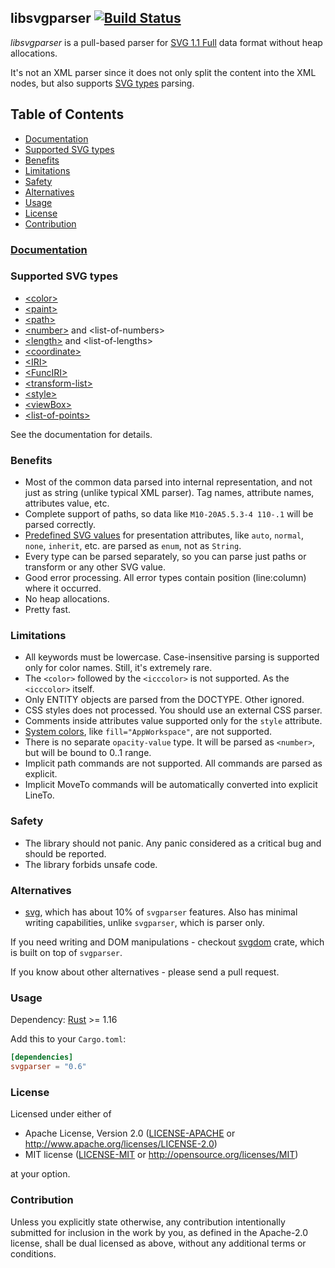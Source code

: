 ## libsvgparser [![Build Status]](https://travis-ci.org/RazrFalcon/libsvgparser)

[Build Status]: https://travis-ci.org/RazrFalcon/libsvgparser.svg?branch=master

*libsvgparser* is a pull-based parser for [SVG 1.1 Full](https://www.w3.org/TR/SVG/)
data format without heap allocations.

It's not an XML parser since it does not only split the content into the XML nodes,
but also supports [SVG types](https://www.w3.org/TR/SVG/types.html#BasicDataTypes) parsing.

## Table of Contents
- [Documentation](#documentation)
- [Supported SVG types](#supported-svg-types)
- [Benefits](#benefits)
- [Limitations](#limitations)
- [Safety](#safety)
- [Alternatives](#alternatives)
- [Usage](#usage)
- [License](#license)
- [Contribution](#contribution)

### [Documentation](https://docs.rs/svgparser/)

### Supported SVG types
 - [\<color\>](https://www.w3.org/TR/SVG/types.html#DataTypeColor)
 - [\<paint\>](https://www.w3.org/TR/SVG/painting.html#SpecifyingPaint)
 - [\<path\>](https://www.w3.org/TR/SVG/paths.html#PathData)
 - [\<number\>](https://www.w3.org/TR/SVG/types.html#DataTypeNumber) and \<list-of-numbers\>
 - [\<length\>](https://www.w3.org/TR/SVG/types.html#DataTypeLength) and \<list-of-lengths\>
 - [\<coordinate\>](https://www.w3.org/TR/SVG/types.html#DataTypeCoordinate)
 - [\<IRI\>](https://www.w3.org/TR/SVG/types.html#DataTypeIRI)
 - [\<FuncIRI\>](https://www.w3.org/TR/SVG/types.html#DataTypeFuncIRI)
 - [\<transform-list\>](https://www.w3.org/TR/SVG/types.html#DataTypeTransformList)
 - [\<style\>](https://www.w3.org/TR/SVG/styling.html#StyleAttribute)
 - [\<viewBox\>](https://www.w3.org/TR/SVG11/coords.html#ViewBoxAttribute)
 - [\<list-of-points\>](https://www.w3.org/TR/SVG11/shapes.html#PointsBNF)

See the documentation for details.

### Benefits
 - Most of the common data parsed into internal representation, and not just as string
   (unlike typical XML parser). Tag names, attribute names, attributes value, etc.
 - Complete support of paths, so data like `M10-20A5.5.3-4 110-.1` will be parsed correctly.
 - [Predefined SVG values](https://www.w3.org/TR/SVG/propidx.html) for presentation attributes,
   like `auto`, `normal`, `none`, `inherit`, etc. are parsed as `enum`, not as `String`.
 - Every type can be parsed separately, so you can parse just paths or transform
   or any other SVG value.
 - Good error processing. All error types contain position (line:column) where it occurred.
 - No heap allocations.
 - Pretty fast.

### Limitations
 - All keywords must be lowercase. Case-insensitive parsing is supported only for color names.
   Still, it's extremely rare.
 - The `<color>` followed by the `<icccolor>` is not supported. As the `<icccolor>` itself.
 - Only ENTITY objects are parsed from the DOCTYPE. Other ignored.
 - CSS styles does not processed. You should use an external CSS parser.
 - Comments inside attributes value supported only for the `style` attribute.
 - [System colors](https://www.w3.org/TR/css3-color/#css2-system), like `fill="AppWorkspace"`, are not supported.
 - There is no separate `opacity-value` type. It will be parsed as `<number>`,
   but will be bound to 0..1 range.
 - Implicit path commands are not supported. All commands are parsed as explicit.
 - Implicit MoveTo commands will be automatically converted into explicit LineTo.

### Safety

 - The library should not panic. Any panic considered as a critical bug
   and should be reported.
 - The library forbids unsafe code.

### Alternatives

- [svg](https://crates.io/crates/svg), which has about 10% of `svgparser` features.
  Also has minimal writing capabilities, unlike `svgparser`, which is parser only.

If you need writing and DOM manipulations - checkout
[svgdom](https://crates.io/crates/svgdom) crate, which is built on top of `svgparser`.

If you know about other alternatives - please send a pull request.

### Usage

Dependency: [Rust](https://www.rust-lang.org/) >= 1.16

Add this to your `Cargo.toml`:

```toml
[dependencies]
svgparser = "0.6"
```

### License

Licensed under either of

 * Apache License, Version 2.0
   ([LICENSE-APACHE](LICENSE-APACHE) or http://www.apache.org/licenses/LICENSE-2.0)
 * MIT license
   ([LICENSE-MIT](LICENSE-MIT) or http://opensource.org/licenses/MIT)

at your option.

### Contribution

Unless you explicitly state otherwise, any contribution intentionally submitted
for inclusion in the work by you, as defined in the Apache-2.0 license, shall be
dual licensed as above, without any additional terms or conditions.

